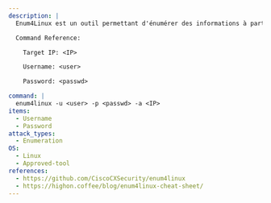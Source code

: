 ```yaml
---
description: |
  Enum4Linux est un outil permettant d'énumérer des informations à partir de systèmes Windows et Samba, en utilisant un certain nombre de techniques différentes. La commande suivante tente d'énumérer des informations à partir d'identifiants de connexion valides.

  Command Reference:

  	Target IP: <IP>

  	Username: <user>

  	Password: <passwd>

command: |
  enum4linux -u <user> -p <passwd> -a <IP>
items:
  - Username
  - Password
attack_types:
  - Enumeration
OS:
  - Linux
  - Approved-tool
references:
  - https://github.com/CiscoCXSecurity/enum4linux
  - https://highon.coffee/blog/enum4linux-cheat-sheet/
---
```

